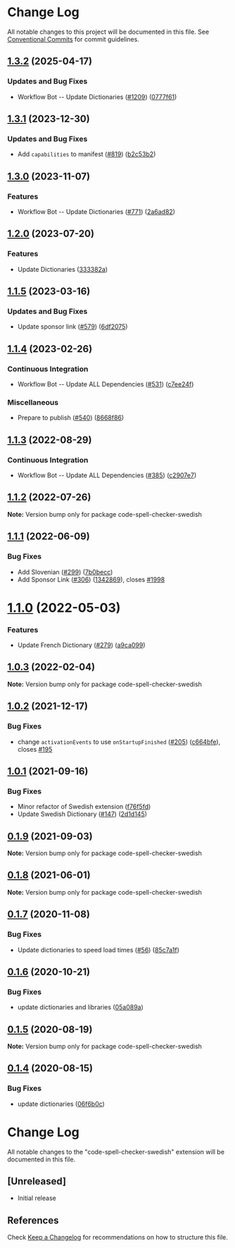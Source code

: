 # Change Log

All notable changes to this project will be documented in this file.
See [Conventional Commits](https://conventionalcommits.org) for commit guidelines.

## [1.3.2](https://github.com/streetsidesoftware/vscode-cspell-dict-extensions/compare/code-spell-checker-swedish@1.3.1...code-spell-checker-swedish@1.3.2) (2025-04-17)


### Updates and Bug Fixes

* Workflow Bot -- Update Dictionaries ([#1209](https://github.com/streetsidesoftware/vscode-cspell-dict-extensions/issues/1209)) ([0777f61](https://github.com/streetsidesoftware/vscode-cspell-dict-extensions/commit/0777f61545e284db4b7522b995b732ae2b7037e8))

## [1.3.1](https://github.com/streetsidesoftware/vscode-cspell-dict-extensions/compare/code-spell-checker-swedish@1.3.0...code-spell-checker-swedish@1.3.1) (2023-12-30)


### Updates and Bug Fixes

* Add `capabilities` to manifest ([#819](https://github.com/streetsidesoftware/vscode-cspell-dict-extensions/issues/819)) ([b2c53b2](https://github.com/streetsidesoftware/vscode-cspell-dict-extensions/commit/b2c53b27df0597c88c82c9773c054a1a5f6c1b54))

## [1.3.0](https://github.com/streetsidesoftware/vscode-cspell-dict-extensions/compare/code-spell-checker-swedish@1.2.0...code-spell-checker-swedish@1.3.0) (2023-11-07)


### Features

* Workflow Bot -- Update Dictionaries ([#771](https://github.com/streetsidesoftware/vscode-cspell-dict-extensions/issues/771)) ([2a6ad82](https://github.com/streetsidesoftware/vscode-cspell-dict-extensions/commit/2a6ad8295ed4e5264867df8c9c97e14d6e0763bc))

## [1.2.0](https://github.com/streetsidesoftware/vscode-cspell-dict-extensions/compare/code-spell-checker-swedish@1.1.5...code-spell-checker-swedish@1.2.0) (2023-07-20)


### Features

* Update Dictionaries ([333382a](https://github.com/streetsidesoftware/vscode-cspell-dict-extensions/commit/333382a02ac229a13b3d77a122b7e8201cad695c))

## [1.1.5](https://github.com/streetsidesoftware/vscode-cspell-dict-extensions/compare/code-spell-checker-swedish@1.1.4...code-spell-checker-swedish@1.1.5) (2023-03-16)


### Updates and Bug Fixes

* Update sponsor link ([#579](https://github.com/streetsidesoftware/vscode-cspell-dict-extensions/issues/579)) ([6df2075](https://github.com/streetsidesoftware/vscode-cspell-dict-extensions/commit/6df2075cda94e9253a1f11d5dcf63e73a49b8edd))

## [1.1.4](https://github.com/streetsidesoftware/vscode-cspell-dict-extensions/compare/code-spell-checker-swedish@1.1.3...code-spell-checker-swedish@1.1.4) (2023-02-26)


### Continuous Integration

* Workflow Bot -- Update ALL Dependencies ([#531](https://github.com/streetsidesoftware/vscode-cspell-dict-extensions/issues/531)) ([c7ee24f](https://github.com/streetsidesoftware/vscode-cspell-dict-extensions/commit/c7ee24f30552a6e8904a8d489b8a76ddcd3eedec))


### Miscellaneous

* Prepare to publish ([#540](https://github.com/streetsidesoftware/vscode-cspell-dict-extensions/issues/540)) ([8668f86](https://github.com/streetsidesoftware/vscode-cspell-dict-extensions/commit/8668f86b5fe3bf076cc44db54ec9b15d2f137623))

## [1.1.3](https://github.com/streetsidesoftware/vscode-cspell-dict-extensions/compare/code-spell-checker-swedish@1.1.2...code-spell-checker-swedish@1.1.3) (2022-08-29)


### Continuous Integration

* Workflow Bot -- Update ALL Dependencies ([#385](https://github.com/streetsidesoftware/vscode-cspell-dict-extensions/issues/385)) ([c2907e7](https://github.com/streetsidesoftware/vscode-cspell-dict-extensions/commit/c2907e7af39c1b7f42549cfb5f555dce6f62fb4a))

## [1.1.2](https://github.com/streetsidesoftware/vscode-cspell-dict-extensions/compare/code-spell-checker-swedish@1.1.1...code-spell-checker-swedish@1.1.2) (2022-07-26)

**Note:** Version bump only for package code-spell-checker-swedish





## [1.1.1](https://github.com/streetsidesoftware/vscode-cspell-dict-extensions/compare/code-spell-checker-swedish@1.1.0...code-spell-checker-swedish@1.1.1) (2022-06-09)


### Bug Fixes

* Add Slovenian ([#299](https://github.com/streetsidesoftware/vscode-cspell-dict-extensions/issues/299)) ([7b0becc](https://github.com/streetsidesoftware/vscode-cspell-dict-extensions/commit/7b0becc910e11e674ad32be812aa5e138b005219))
* Add Sponsor Link ([#306](https://github.com/streetsidesoftware/vscode-cspell-dict-extensions/issues/306)) ([1342869](https://github.com/streetsidesoftware/vscode-cspell-dict-extensions/commit/13428699ee20f6b6a597dd2638d5633f2a53c9cf)), closes [#1998](https://github.com/streetsidesoftware/vscode-cspell-dict-extensions/issues/1998)





# [1.1.0](https://github.com/streetsidesoftware/vscode-cspell-dict-extensions/compare/code-spell-checker-swedish@1.0.3...code-spell-checker-swedish@1.1.0) (2022-05-03)


### Features

* Update French Dictionary ([#279](https://github.com/streetsidesoftware/vscode-cspell-dict-extensions/issues/279)) ([a9ca099](https://github.com/streetsidesoftware/vscode-cspell-dict-extensions/commit/a9ca09906ac2abdf20662246077e84c510d42a86))





## [1.0.3](https://github.com/streetsidesoftware/vscode-cspell-dict-extensions/compare/code-spell-checker-swedish@1.0.2...code-spell-checker-swedish@1.0.3) (2022-02-04)

**Note:** Version bump only for package code-spell-checker-swedish





## [1.0.2](https://github.com/streetsidesoftware/vscode-cspell-dict-extensions/compare/code-spell-checker-swedish@1.0.1...code-spell-checker-swedish@1.0.2) (2021-12-17)


### Bug Fixes

* change `activationEvents` to use `onStartupFinished` ([#205](https://github.com/streetsidesoftware/vscode-cspell-dict-extensions/issues/205)) ([c664bfe](https://github.com/streetsidesoftware/vscode-cspell-dict-extensions/commit/c664bfe88497c9eaf82aa5549734d99db9194001)), closes [#195](https://github.com/streetsidesoftware/vscode-cspell-dict-extensions/issues/195)





## [1.0.1](https://github.com/streetsidesoftware/vscode-cspell-dict-extensions/compare/code-spell-checker-swedish@0.1.9...code-spell-checker-swedish@1.0.1) (2021-09-16)


### Bug Fixes

* Minor refactor of Swedish extension ([f76f5fd](https://github.com/streetsidesoftware/vscode-cspell-dict-extensions/commit/f76f5fdb13c299faf1acf5f51bf114fe31642a0d))
* Update Swedish Dictionary ([#147](https://github.com/streetsidesoftware/vscode-cspell-dict-extensions/issues/147)) ([2d1d145](https://github.com/streetsidesoftware/vscode-cspell-dict-extensions/commit/2d1d145949011d06af5acde548001f03c6dec09d))





## [0.1.9](https://github.com/streetsidesoftware/vscode-cspell-dict-extensions/compare/code-spell-checker-swedish@0.1.8...code-spell-checker-swedish@0.1.9) (2021-09-03)

**Note:** Version bump only for package code-spell-checker-swedish





## [0.1.8](https://github.com/streetsidesoftware/vscode-cspell-dict-extensions/compare/code-spell-checker-swedish@0.1.7...code-spell-checker-swedish@0.1.8) (2021-06-01)

**Note:** Version bump only for package code-spell-checker-swedish





## [0.1.7](https://github.com/streetsidesoftware/vscode-cspell-dict-extensions/compare/code-spell-checker-swedish@0.1.6...code-spell-checker-swedish@0.1.7) (2020-11-08)


### Bug Fixes

* Update dictionaries to speed load times ([#56](https://github.com/streetsidesoftware/vscode-cspell-dict-extensions/issues/56)) ([85c7a1f](https://github.com/streetsidesoftware/vscode-cspell-dict-extensions/commit/85c7a1f3363945594f6d86dbb7dae7f4c95a76e7))





## [0.1.6](https://github.com/streetsidesoftware/vscode-cspell-dict-extensions/compare/code-spell-checker-swedish@0.1.5...code-spell-checker-swedish@0.1.6) (2020-10-21)


### Bug Fixes

* update dictionaries and libraries ([05a089a](https://github.com/streetsidesoftware/vscode-cspell-dict-extensions/commit/05a089add3e0e3606ac1604df1539adfb272461f))





## [0.1.5](https://github.com/streetsidesoftware/vscode-cspell-dict-extensions/compare/code-spell-checker-swedish@0.1.4...code-spell-checker-swedish@0.1.5) (2020-08-19)

**Note:** Version bump only for package code-spell-checker-swedish





## [0.1.4](https://github.com/streetsidesoftware/vscode-cspell-dict-extensions/compare/code-spell-checker-swedish@0.1.3...code-spell-checker-swedish@0.1.4) (2020-08-15)


### Bug Fixes

* update dictionaries ([06f6b0c](https://github.com/streetsidesoftware/vscode-cspell-dict-extensions/commit/06f6b0cd9c011d55de841aa75591422a18d8a8f6))





# Change Log
All notable changes to the "code-spell-checker-swedish" extension will be documented in this file.

## [Unreleased]
- Initial release

## References
Check [Keep a Changelog](http://keepachangelog.com/) for recommendations on how to structure this file.

